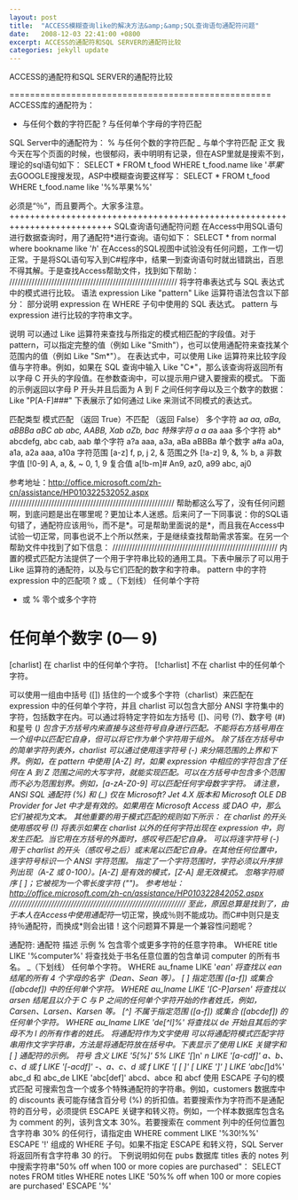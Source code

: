 ```yaml
---
layout: post
title:  "ACCESS模糊查询like的解决方法&amp;&amp;SQL查询语句通配符问题"
date:   2008-12-03 22:41:00 +0800
excerpt: ACCESS的通配符和SQL SERVER的通配符比较
categories: jekyll update
---   
```

<!--markdown-->ACCESS的通配符和SQL SERVER的通配符比较
===================================================
ACCESS库的通配符为： 
*   与任何个数的字符匹配 
?   与任何单个字母的字符匹配 

SQL Server中的通配符为：
% 与任何个数的字符匹配
_ 与单个字符匹配
正文
我今天在写个页面的时候，也很郁闷，表中明明有记录，但在ASP里就是搜索不到，理论的sql语句如下：
SELECT * FROM t_food WHERE t_food.name like '*苹果*'
去GOOGLE搜搜发现，ASP中模糊查询要这样写：
SELECT * FROM t_food WHERE t_food.name like '%%苹果%%'


<!--more-->


必须是“％”，而且要两个。大家多注意。
++++++++++++++++++++++++++++++++++++++++++++++++++++++++++++++++++++++++++
SQL查询语句通配符问题
在Access中用SQL语句进行数据查询时，用了通配符*进行查询。语句如下：
SELECT * from normal where bookname like '*h*'
在Access的SQL视图中试验没有任何问题，工作一切正常。于是将SQL语句写入到C#程序中，结果一到查询语句时就出错跳出，百思不得其解。于是查找Access帮助文件，找到如下帮助：
////////////////////////////////////////////////////////////
将字符串表达式与 SQL 表达式中的模式进行比较。
语法
expression Like "pattern"
Like 运算符语法包含以下部分：
部分说明 
expression 在 WHERE 子句中使用的 SQL 表达式。 
pattern 与 expression 进行比较的字符串文字。

说明
可以通过 Like 运算符来查找与所指定的模式相匹配的字段值。对于 pattern，可以指定完整的值（例如 Like "Smith"），也可以使用通配符来查找某个范围内的值（例如 Like "Sm*"）。
在表达式中，可以使用 Like 运算符来比较字段值与字符串。例如，如果在 SQL 查询中输入 Like "C*"，那么该查询将返回所有以字母 C 开头的字段值。在参数查询中，可以提示用户键入要搜索的模式。
下面的示例返回以字母 P 开头并且后面为 A 到 F 之间任何字母以及三个数字的数据：
Like "P[A-F]###"
下表展示了如何通过 Like 来测试不同模式的表达式。

匹配类型
模式匹配
（返回 True）不匹配
（返回 False） 
多个字符 a*a aa, aBa, aBBBa aBC 
   *ab* abc, AABB, Xab aZb, bac 
特殊字符 a
a a*a aaa 
多个字符 ab* abcdefg, abc cab, aab 
单个字符 a?a aaa, a3a, aBa aBBBa 
单个数字 a#a a0a, a1a, a2a aaa, a10a 
字符范围 [a-z] f, p, j 2, & 
范围之外 [!a-z] 9, &, % b, a 
非数字值 [!0-9] A, a, &, ~ 0, 1, 9 
复合值 a[!b-m]# An9, az0, a99 abc, aj0

参考地址：http://office.microsoft.com/zh-cn/assistance/HP010322532052.aspx
///////////////////////////////////////////////////////////
帮助都这么写了，没有任何问题啊，到底问题是出在哪里呢？更加让本人迷惑。后来问了一下同事说：你的SQL语句错了，通配符应该用％，而不是*。可是帮助里面说的是*，而且我在Access中试验一切正常，同事也说不上个所以然来，于是继续查找帮助需求答案。在另一个帮助文件中找到了如下信息：
///////////////////////////////////////////////////////////
内置的模式匹配方法提供了一个用于字符串比较的通用工具。下表中展示了可以用于 Like 运算符的通配符，以及与它们匹配的数字和字符串。
pattern 中的字符expression 中的匹配项 
? 或 _（下划线） 任何单个字符 
* 或 % 零个或多个字符 
# 任何单个数字 (0— 9) 
[charlist] 在 charlist 中的任何单个字符。 
[!charlist] 不在 charlist 中的任何单个字符。

可以使用一组由中括号 ([]) 括住的一个或多个字符（charlist）来匹配在 expression 中的任何单个字符，并且 charlist 可以包含大部分 ANSI 字符集中的字符，包括数字在内。可以通过将特定字符如左方括号 ([)、问号 (?)、数字号 (#) 和星号 (*) 包含于方括号内来直接与这些符号自身进行匹配。不能将右方括号用在一个组中以匹配它自身，但可以将它作为单个字符用于组外。
除了括在方括号中的简单字符列表外，charlist 可以通过使用连字符号 (-) 来分隔范围的上界和下界。例如，在 pattern 中使用 [A-Z] 时，如果 expression 中相应的字符包含了任何在 A 到 Z 范围之间的大写字符，就能实现匹配。可以在方括号中包含多个范围而不必为范围划界。例如，[a-zA-Z0-9] 可以匹配任何字母数字字符。
请注意，ANSI SQL 通配符 (%) 和 (_) 仅在 Microsoft? Jet 4.X 版本和 Microsoft OLE DB Provider for Jet 中才是有效的。如果用在 Microsoft Access 或 DAO 中，那么它们被视为文本。
其他重要的用于模式匹配的规则如下所示：
在 charlist 的开头使用感叹号 (!) 将表示如果在 charlist 以外的任何字符出现在 expression 中，则发生匹配。当它用在方括号的外面时，感叹号匹配它自身。 
可以将连字符号 (-) 用于 charlist 的开头（感叹号之后）或末尾以匹配它自身。在其他任何位置中，连字符号标识一个 ANSI 字符范围。 
指定了一个字符范围时，字符必须以升序排列出现（A-Z 或 0-100）。[A-Z] 是有效的模式，[Z-A] 是无效模式。 
忽略字符顺序 [ ]；它被视为一个零长度字符 ("")。 
参考地址：http://office.microsoft.com/zh-cn/assistance/HP010322842052.aspx
///////////////////////////////////////////////////////////////
至此，原因总算是找到了，由于本人在Access中使用通配符*一切正常，换成％则不能成功。而C#中则只是支持％通配符，而换成*则会出错！这个问题算不算是一个兼容性问题呢？

通配符:
通配符 描述 示例 
% 包含零个或更多字符的任意字符串。 WHERE title LIKE '%computer%' 将查找处于书名任意位置的包含单词 computer 的所有书名。 
_（下划线） 任何单个字符。 WHERE au_fname LIKE '_ean' 将查找以 ean 结尾的所有 4 个字母的名字（Dean、Sean 等）。 
[ ] 指定范围 ([a-f]) 或集合 ([abcdef]) 中的任何单个字符。 WHERE au_lname LIKE '[C-P]arsen' 将查找以arsen 结尾且以介于 C 与 P 之间的任何单个字符开始的作者姓氏，例如，Carsen、Larsen、Karsen 等。 
[^] 不属于指定范围 ([a-f]) 或集合 ([abcdef]) 的任何单个字符。 WHERE au_lname LIKE 'de[^l]%' 将查找以 de 开始且其后的字母不为 l 的所有作者的姓氏。
将通配符作为文字使用
可以将通配符模式匹配字符串用作文字字符串，方法是将通配符放在括号中。下表显示了使用 LIKE 关键字和 [ ] 通配符的示例。
符号 含义 
LIKE '5[%]' 5% 
LIKE '[_]n' _n 
LIKE '[a-cdf]' a、b、c、d 或 f 
LIKE '[-acdf]' -、a、c、d 或 f 
LIKE '[ [ ]' [ 
LIKE ']' ] 
LIKE 'abc[_]d%' abc_d 和 abc_de 
LIKE 'abc[def]' abcd、abce 和 abcf
使用 ESCAPE 子句的模式匹配
可搜索包含一个或多个特殊通配符的字符串。例如，customers 数据库中的 discounts 表可能存储含百分号 (%) 的折扣值。若要搜索作为字符而不是通配符的百分号，必须提供 ESCAPE 关键字和转义符。例如，一个样本数据库包含名为 comment 的列，该列含文本 30%。若要搜索在 comment 列中的任何位置包含字符串 30% 的任何行，请指定由 WHERE comment LIKE '%30!%%' ESCAPE '!' 组成的 WHERE 子句。如果不指定 ESCAPE 和转义符，SQL Server 将返回所有含字符串 30 的行。
下例说明如何在 pubs 数据库 titles 表的 notes 列中搜索字符串"50% off when 100 or more copies are purchased"：
SELECT notes FROM titles WHERE notes LIKE '50%% off when 100 or more copies are purchased' ESCAPE '%'
